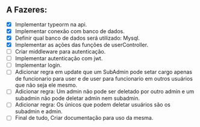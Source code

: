 ## A Fazeres:

- [x] Implementar typeorm na api.
- [x] Implementar conexão com banco de dados.
- [x] Definir qual banco de dados será utilizado: Mysql.
- [x] Implementar as ações das funções de userController.
- [ ] Criar middleware para autenticação.
- [ ] Implementar autenticação com jwt.
- [ ] Implementar login.
- [ ] Adicionar regra em update que um SubAdmin pode setar cargo apenas de funcionario para user e de user para funcionario em outros usuários que não seja ele mesmo.
- [ ] Adicionar regra: Um admin não pode ser deletado por outro admin e um subadmin não pode deletar admin nem subadmin.
- [ ] Adicionar regra: Os únicos que podem deletar usuários são os subadmin e admin.
- [ ] Final de tudo, Criar documentação para uso da mesma.